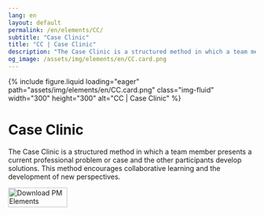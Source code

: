 ```yaml
---
lang: en
layout: default
permalink: /en/elements/CC/
subtitle: "Case Clinic"
title: "CC | Case Clinic"
description: "The Case Clinic is a structured method in which a team member presents a current professional problem or case and the other participants develop solutions. This method encourages collaborative learning and the development of new perspectives."
og_image: /assets/img/elements/en/CC.card.png
---
```


{% include figure.liquid loading="eager" path="assets/img/elements/en/CC.card.png" class="img-fluid" width="300" height="300" alt="CC | Case Clinic" %}

# Case Clinic

The Case Clinic is a structured method in which a team member presents a current professional problem or case and the other participants develop solutions. This method encourages collaborative learning and the development of new perspectives.

<a href="https://apps.apple.com/app/apple-store/id6738084498?pt=127441684&ct=website&mt=8">
  <img src="{{ "assets/img/en/appstore.png" | relative_url }}" width="120" height="40" alt="Download PM Elements">
</a>
